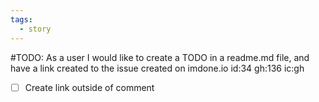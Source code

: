 ```yaml
---
tags:
  - story
---
```

#TODO: As a user I would like to create a TODO in a readme.md file, and have a link created to the issue created on imdone.io id:34 gh:136 ic:gh
  - [ ] Create link outside of comment
